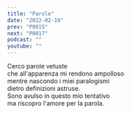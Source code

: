 ```yaml
---
title: "Parole"
date: "2022-02-19"
prev: "P0015"
next: "P0017"
podcast: ""
youtube: ""
---
```


Cerco parole vetuste  
che all'apparenza mi rendono ampolloso  
mentre nascondo i miei paralogismi  
dietro definizioni astruse.  
Sono avulso in questo mio tentativo  
ma riscopro l'amore per la parola.  
